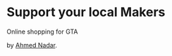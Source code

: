 # Support your local Makers

Online shopping for GTA

by [Ahmed Nadar](http://twitter.com/ahmednadar).